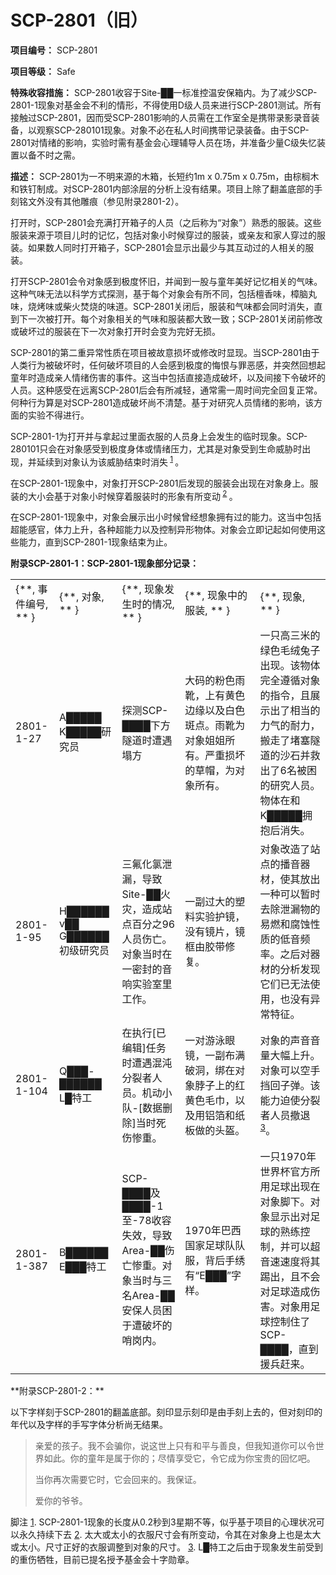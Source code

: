 # SCP-2801（旧）
                        

**项目编号：** SCP-2801

**项目等级：** Safe

**特殊收容措施：** SCP-2801收容于Site-██一标准控温安保箱内。为了减少SCP-2801-1现象对基金会不利的情形，不得使用D级人员来进行SCP-2801测试。所有接触过SCP-2801，因而受SCP-2801影响的人员需在工作室全是携带录影录音装备，以观察SCP-280101现象。对象不必在私人时间携带记录装备。由于SCP-2801对情绪的影响，实验时需有基金会心理辅导人员在场，并准备少量C级失忆装置以备不时之需。

**描述：** SCP-2801为一不明来源的木箱，长短约1m x 0.75m x 0.75m，由棕榈木和铁钉制成。对SCP-2801内部涂层的分析上没有结果。项目上除了翻盖底部的手刻铭文外没有其他雕痕（参见附录2801-2）。

打开时，SCP-2801会充满打开箱子的人员（之后称为“对象”）熟悉的服装。这些服装来源于项目儿时的记忆，包括对象小时候穿过的服装，或亲友和家人穿过的服装。如果数人同时打开箱子，SCP-2801会显示出最少与其互动过的人相关的服装。

打开SCP-2801会令对象感到极度怀旧，并闻到一股与童年美好记忆相关的气味。这种气味无法以科学方式探测，基于每个对象会有所不同，包括檀香味，樟脑丸味，烧烤味或柴火焚烧的味道。SCP-2801关闭后，服装和气味都会同时消失，直到下一次被打开。每个对象相关的气味和服装都大致一致；SCP-2801关闭前修改或破坏过的服装在下一次对象打开时会变为完好无损。

SCP-2801的第二重异常性质在项目被故意损坏或修改时显现。当SCP-2801由于人类行为被破坏时，任何破坏项目的人会感到极度的悔恨与罪恶感，并突然回想起童年时造成亲人情绪伤害的事件。这当中包括直接造成破坏，以及间接下令破坏的人员。这种感受在远离SCP-2801后会有所减轻，通常需一周时间完全回复正常。何种行为算是对SCP-2801造成破坏尚不清楚。基于对研究人员情绪的影响，该方面的实验不得进行。

SCP-2801-1为打开并与拿起过里面衣服的人员身上会发生的临时现象。SCP-280101只会在对象感受到极度身体或情绪压力，尤其是对象受到生命威胁时出现，并延续到对象认为该威胁结束时消失<sup class='footnoteref'>
 <a shape='rect' class='footnoteref' id='footnoteref-1' href='javascript:;' onclick='WIKIDOT.page.utils.scrollToReference(&apos;footnote-1&apos;)'>1</a>
</sup>。

在SCP-2801-1现象中，对象打开SCP-2801后发现的服装会出现在对象身上。服装的大小会基于对象小时候穿着服装时的形象有所变动<sup class='footnoteref'>
 <a shape='rect' class='footnoteref' id='footnoteref-2' href='javascript:;' onclick='WIKIDOT.page.utils.scrollToReference(&apos;footnote-2&apos;)'>2</a>
</sup>。

在SCP-2801-1现象中，对象会展示出小时候曾经想象拥有过的能力。这当中包括超能感官，体力上升，各种超能力以及控制异形物体。对象会立即记起如何使用这些能力，直到SCP-2801-1现象结束为止。

**附录SCP-2801-1：SCP-2801-1现象部分记录：** 

<table class='wiki-content-table'>
 <tr>
  <td colspan='1' rowspan='1'>{**, &#20107;&#20214;&#32534;&#21495;, ** }</td>
  <td colspan='1' rowspan='1'>{**, &#23545;&#35937;, ** }</td>
  <td colspan='1' rowspan='1'>{**, &#29616;&#35937;&#21457;&#29983;&#26102;&#30340;&#24773;&#20917;, ** }</td>
  <td colspan='1' rowspan='1'>{**, &#29616;&#35937;&#20013;&#30340;&#26381;&#35013;, ** }</td>
  <td colspan='1' rowspan='1'>{**, &#29616;&#35937;, ** }</td>
 </tr>
 <tr>
  <td colspan='1' rowspan='1'>2801-1-27</td>
  <td colspan='1' rowspan='1'>A&#9608;&#9608;&#9608;&#9608;&#9608; K&#9608;&#9608;&#9608;&#9608;&#9608;&#30740;&#31350;&#21592;</td>
  <td colspan='1' rowspan='1'>&#25506;&#27979;SCP-&#9608;&#9608;&#9608;&#9608;&#19979;&#26041;&#38567;&#36947;&#26102;&#36973;&#36935;&#22604;&#26041;</td>
  <td colspan='1' rowspan='1'>&#22823;&#30721;&#30340;&#31881;&#33394;&#38632;&#38772;&#65292;&#19978;&#26377;&#40644;&#33394;&#36793;&#32536;&#20197;&#21450;&#30333;&#33394;&#26001;&#28857;&#12290;&#38632;&#38772;&#20026;&#23545;&#35937;&#22992;&#22992;&#25152;&#26377;&#12290;&#20005;&#37325;&#25439;&#22351;&#30340;&#33609;&#24125;&#65292;&#20026;&#23545;&#35937;&#25152;&#26377;&#12290;</td>
  <td colspan='1' rowspan='1'>&#19968;&#21482;&#39640;&#19977;&#31859;&#30340;&#32511;&#33394;&#27611;&#32466;&#20820;&#23376;&#20986;&#29616;&#12290;&#35813;&#29289;&#20307;&#23436;&#20840;&#36981;&#24490;&#23545;&#35937;&#30340;&#25351;&#20196;&#65292;&#19988;&#23637;&#31034;&#20986;&#20102;&#30456;&#24403;&#30340;&#21147;&#27668;&#30340;&#32784;&#21147;&#65292;&#25644;&#36208;&#20102;&#22581;&#22622;&#38567;&#36947;&#30340;&#27801;&#30707;&#24182;&#25937;&#20986;&#20102;6&#21517;&#34987;&#22256;&#30340;&#30740;&#31350;&#20154;&#21592;&#12290;&#29289;&#20307;&#22312;&#21644;K&#9608;&#9608;&#9608;&#9608;&#9608;&#25317;&#25265;&#21518;&#28040;&#22833;&#12290;</td>
 </tr>
 <tr>
  <td colspan='1' rowspan='1'>2801-1-95</td>
  <td colspan='1' rowspan='1'>H&#9608;&#9608;&#9608;&#9608;&#9608;&#9608; v&#9608;&#9608; G&#9608;&#9608;&#9608;&#9608;&#9608;&#9608;&#21021;&#32423;&#30740;&#31350;&#21592;</td>
  <td colspan='1' rowspan='1'>&#19977;&#27679;&#21270;&#27695;&#27844;&#28431;&#65292;&#23548;&#33268;Site-&#9608;&#9608;&#28779;&#28798;&#65292;&#36896;&#25104;&#31449;&#28857;&#30334;&#20998;&#20043;96&#20154;&#21592;&#20260;&#20129;&#12290;&#23545;&#35937;&#24403;&#26102;&#22312;&#19968;&#23494;&#23553;&#30340;&#38899;&#21709;&#23454;&#39564;&#23460;&#37324;&#24037;&#20316;&#12290;</td>
  <td colspan='1' rowspan='1'>&#19968;&#21103;&#36807;&#22823;&#30340;&#22609;&#26009;&#23454;&#39564;&#25252;&#38236;&#65292;&#27809;&#26377;&#38236;&#29255;&#65292;&#38236;&#26694;&#30001;&#33014;&#24102;&#20462;&#22797;&#12290;</td>
  <td colspan='1' rowspan='1'>&#23545;&#35937;&#25913;&#36896;&#20102;&#31449;&#28857;&#30340;&#25773;&#38899;&#22120;&#26448;&#65292;&#20351;&#20854;&#25918;&#20986;&#19968;&#31181;&#21487;&#20197;&#26242;&#26102;&#21435;&#38500;&#27844;&#28431;&#29289;&#30340;&#26131;&#29123;&#21644;&#33104;&#34432;&#24615;&#36136;&#30340;&#20302;&#38899;&#39057;&#29575;&#12290;&#20043;&#21518;&#23545;&#22120;&#26448;&#30340;&#20998;&#26512;&#21457;&#29616;&#23427;&#20204;&#24050;&#26080;&#27861;&#20351;&#29992;&#65292;&#20063;&#27809;&#26377;&#24322;&#24120;&#29305;&#24449;&#12290;</td>
 </tr>
 <tr>
  <td colspan='1' rowspan='1'>2801-1-104</td>
  <td colspan='1' rowspan='1'>Q&#9608;&#9608;&#9608;-&#9608;&#9608;&#9608;&#9608;&#9608;&#9608; L&#9608;&#29305;&#24037;</td>
  <td colspan='1' rowspan='1'>&#22312;&#25191;&#34892;[&#24050;&#32534;&#36753;]&#20219;&#21153;&#26102;&#36973;&#36935;&#28151;&#27788;&#20998;&#35010;&#32773;&#20154;&#21592;&#12290;&#26426;&#21160;&#23567;&#38431;-[&#25968;&#25454;&#21024;&#38500;]&#24403;&#26102;&#27515;&#20260;&#24808;&#37325;&#12290;</td>
  <td colspan='1' rowspan='1'>&#19968;&#23545;&#28216;&#27891;&#30524;&#38236;&#65292;&#19968;&#21103;&#24067;&#28385;&#30772;&#27934;&#65292;&#32465;&#22312;&#23545;&#35937;&#33046;&#23376;&#19978;&#30340;&#32418;&#40644;&#33394;&#27611;&#24062;&#65292;&#20197;&#21450;&#29992;&#38109;&#31636;&#21644;&#32440;&#26495;&#20570;&#30340;&#22836;&#30420;&#12290;</td>
  <td colspan='1' rowspan='1'>&#23545;&#35937;&#30340;&#22768;&#38899;&#38899;&#37327;&#22823;&#24133;&#19978;&#21319;&#12290;&#23545;&#35937;&#21487;&#20197;&#31354;&#25163;&#25377;&#22238;&#23376;&#24377;&#12290;&#35813;&#33021;&#21147;&#36843;&#20351;&#20998;&#35010;&#32773;&#20154;&#21592;&#25764;&#36864;<sup class='footnoteref'><a shape='rect' class='footnoteref' id='footnoteref-3' href='javascript:;' onclick='WIKIDOT.page.utils.scrollToReference(&apos;footnote-3&apos;)'>3</a></sup>&#12290;</td>
 </tr>
 <tr>
  <td colspan='1' rowspan='1'>2801-1-387</td>
  <td colspan='1' rowspan='1'>B&#9608;&#9608;&#9608;&#9608;&#9608;&#9608; E&#9608;&#9608;&#9608;&#29305;&#24037;</td>
  <td colspan='1' rowspan='1'>SCP-&#9608;&#9608;&#9608;&#9608;&#21450;&#9608;&#9608;&#9608;&#9608;-1&#33267;-78&#25910;&#23481;&#22833;&#25928;&#65292;&#23548;&#33268;Area-&#9608;&#9608;&#20260;&#20129;&#24808;&#37325;&#12290;&#23545;&#35937;&#24403;&#26102;&#19982;&#19977;&#21517;Area-&#9608;&#9608;&#23433;&#20445;&#20154;&#21592;&#22256;&#20110;&#36973;&#30772;&#22351;&#30340;&#21736;&#23703;&#20869;&#12290;</td>
  <td colspan='1' rowspan='1'>1970&#24180;&#24052;&#35199;&#22269;&#23478;&#36275;&#29699;&#38431;&#38431;&#26381;&#65292;&#32972;&#21518;&#25163;&#32483;&#26377;&#8220;E&#9608;&#9608;&#9608;&#8221;&#23383;&#26679;&#12290;</td>
  <td colspan='1' rowspan='1'>&#19968;&#21482;1970&#24180;&#19990;&#30028;&#26479;&#23448;&#26041;&#25152;&#29992;&#36275;&#29699;&#20986;&#29616;&#22312;&#23545;&#35937;&#33050;&#19979;&#12290;&#23545;&#35937;&#26174;&#31034;&#20986;&#23545;&#36275;&#29699;&#30340;&#29087;&#32451;&#25511;&#21046;&#65292;&#24182;&#21487;&#20197;&#36229;&#38899;&#36895;&#36895;&#24230;&#23558;&#20854;&#36386;&#20986;&#65292;&#19988;&#19981;&#20250;&#23545;&#36275;&#29699;&#36896;&#25104;&#20260;&#23475;&#12290;&#23545;&#35937;&#29992;&#36275;&#29699;&#25511;&#21046;&#20303;&#20102;SCP-&#9608;&#9608;&#9608;&#9608;&#65292;&#30452;&#21040;&#25588;&#20853;&#36214;&#26469;&#12290;</td>
 </tr>
</table>
**附录SCP-2801-2：** 

以下字样刻于SCP-2801的翻盖底部。刻印显示刻印是由手刻上去的，但对刻印的年代以及字样的手写字体分析尚无结果。


> 亲爱的孩子。我不会骗你，说这世上只有和平与善良，但我知道你可以令世界如此。你的童年是属于你的；尽情享受它，令它成为你宝贵的回忆吧。
> 
> 当你再次需要它时，它会回来的。我保证。
> 
> 爱你的爷爷。
> 


脚注
<a shape='rect' href='javascript:;' onclick='WIKIDOT.page.utils.scrollToReference(&apos;footnoteref-1&apos;)'>1</a>. SCP-2801-1现象的长度从0.2秒到3星期不等，似乎基于项目的心理状况可以永久持续下去
<a shape='rect' href='javascript:;' onclick='WIKIDOT.page.utils.scrollToReference(&apos;footnoteref-2&apos;)'>2</a>. 太大或太小的衣服尺寸会有所变动，令其在对象身上也是太大或太小。尺寸正好的衣服调整到对象的尺寸。
<a shape='rect' href='javascript:;' onclick='WIKIDOT.page.utils.scrollToReference(&apos;footnoteref-3&apos;)'>3</a>. L█特工之后由于现象发生前受到的重伤牺牲，目前已提名授予基金会十字勋章。


                    